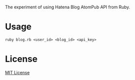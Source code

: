 The experiment of using Hatena Blog AtomPub API from Ruby.

# Usage

    ruby blog.rb <user_id> <blog_id> <api_key>

# License

[MIT License](http://opensource.org/licenses/mit-license.php)
